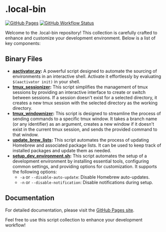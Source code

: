 # .local-bin

[![GitHub Pages](https://img.shields.io/badge/GitHub_Pages-Documentation-blue?logo=github)](https://jfraeys.github.io/.local-bin/)
[![GitHub Workflow Status](https://img.shields.io/github/workflow/status/jfraeys/.local-bin/pages-build-deployment?label=Build&logo=github)](https://github.com/jfraeys/.local-bin/actions/workflows/pages/pages-build-deployment)

Welcome to the .local-bin repository! This collection is carefully crafted to enhance and customize your development environment. Below is a list of key components:

## Binary Files

- **[aactivator.py](aactivator.py):** A powerful script designed to automate the sourcing of environments in an interactive shell. Activate it effortlessly by evaluating `$(aactivator init)` in your shell.
- **[tmux_sessionizer](tmux_sessionizer):** This script simplifies the management of tmux sessions by providing an interactive interface to create or switch between sessions. If a session doesn't exist for a selected directory, it creates a new tmux session with the selected directory as the working directory.
- **[tmux_windownizer](tmux_windownizer):** This script is designed to streamline the process of sending commands to a specific tmux window. It takes a branch name (or any identifier) as an argument, creates a new window if it doesn't exist in the current tmux session, and sends the provided command to that window.
- **[update_brew_lists](update_brew_lists):** This script automates the process of updating Homebrew and associated package lists. It can be used to keep track of installed packages and update them as needed.
- **[setup_dev_environment.sh](setup_dev_env):** This script automates the setup of a development environment by installing essential tools, configuring common settings, and providing options for customization. It supports the following options:
  - `-a` or `--disable-auto-update`: Disable Homebrew auto-updates.
  - `-n` or `--disable-notification`: Disable notifications during setup.

## Documentation

For detailed documentation, please visit the [GitHub Pages site](https://jfraeys.github.io/.local-bin/).

Feel free to use this script collection to enhance your development workflow!

